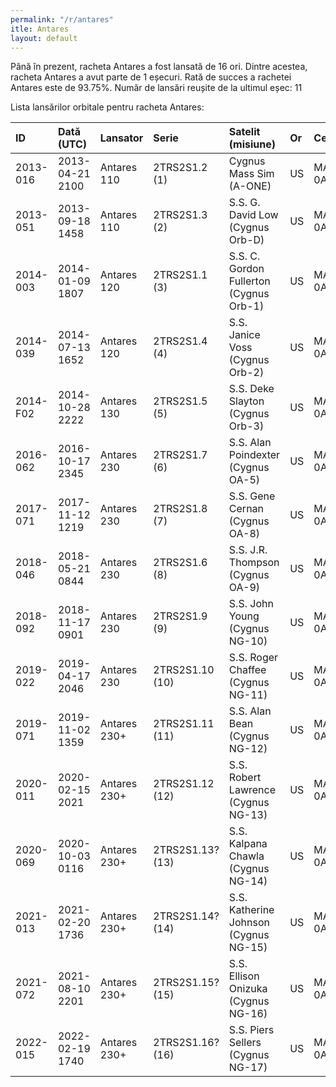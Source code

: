 ```yaml
---
permalink: "/r/antares"
itle: Antares
layout: default
---
```


Până în prezent, racheta Antares a fost lansată de 16 ori.
Dintre acestea, racheta Antares a avut parte de 1 eșecuri.
Rată de succes a rachetei Antares este de 93.75%.
Număr de lansări reușite de la ultimul eșec: 11

Lista lansărilor orbitale pentru racheta Antares:


| ID       | Dată (UTC)      | Lansator     | Serie            | Satelit (misiune)                       | Or   | Centru      | R   |
|:---------|:----------------|:-------------|:-----------------|:----------------------------------------|:-----|:------------|:----|
| 2013-016 | 2013-04-21 2100 | Antares 110  | 2TRS2S1.2  (1)   | Cygnus Mass Sim (A-ONE)                 | US   | MARS+Pad 0A | S   |
| 2013-051 | 2013-09-18 1458 | Antares 110  | 2TRS2S1.3  (2)   | S.S. G. David Low (Cygnus Orb-D)        | US   | MARS+Pad 0A | S   |
| 2014-003 | 2014-01-09 1807 | Antares 120  | 2TRS2S1.1  (3)   | S.S. C. Gordon Fullerton (Cygnus Orb-1) | US   | MARS+Pad 0A | S   |
| 2014-039 | 2014-07-13 1652 | Antares 120  | 2TRS2S1.4  (4)   | S.S. Janice Voss (Cygnus Orb-2)         | US   | MARS+Pad 0A | S   |
| 2014-F02 | 2014-10-28 2222 | Antares 130  | 2TRS2S1.5  (5)   | S.S. Deke Slayton (Cygnus Orb-3)        | US   | MARS+Pad 0A | F   |
| 2016-062 | 2016-10-17 2345 | Antares 230  | 2TRS2S1.7  (6)   | S.S. Alan Poindexter (Cygnus OA-5)      | US   | MARS+Pad 0A | S   |
| 2017-071 | 2017-11-12 1219 | Antares 230  | 2TRS2S1.8  (7)   | S.S. Gene Cernan (Cygnus OA-8)          | US   | MARS+Pad 0A | S   |
| 2018-046 | 2018-05-21 0844 | Antares 230  | 2TRS2S1.6  (8)   | S.S. J.R. Thompson (Cygnus OA-9)        | US   | MARS+Pad 0A | S   |
| 2018-092 | 2018-11-17 0901 | Antares 230  | 2TRS2S1.9  (9)   | S.S. John Young (Cygnus NG-10)          | US   | MARS+Pad 0A | S   |
| 2019-022 | 2019-04-17 2046 | Antares 230  | 2TRS2S1.10 (10)  | S.S. Roger Chaffee (Cygnus NG-11)       | US   | MARS+Pad 0A | S   |
| 2019-071 | 2019-11-02 1359 | Antares 230+ | 2TRS2S1.11 (11)  | S.S. Alan Bean (Cygnus NG-12)           | US   | MARS+Pad 0A | S   |
| 2020-011 | 2020-02-15 2021 | Antares 230+ | 2TRS2S1.12 (12)  | S.S. Robert Lawrence (Cygnus NG-13)     | US   | MARS+Pad 0A | S   |
| 2020-069 | 2020-10-03 0116 | Antares 230+ | 2TRS2S1.13? (13) | S.S. Kalpana Chawla (Cygnus NG-14)      | US   | MARS+Pad 0A | S   |
| 2021-013 | 2021-02-20 1736 | Antares 230+ | 2TRS2S1.14? (14) | S.S. Katherine Johnson (Cygnus NG-15)   | US   | MARS+Pad 0A | S   |
| 2021-072 | 2021-08-10 2201 | Antares 230+ | 2TRS2S1.15? (15) | S.S. Ellison Onizuka (Cygnus NG-16)     | US   | MARS+Pad 0A | S   |
| 2022-015 | 2022-02-19 1740 | Antares 230+ | 2TRS2S1.16? (16) | S.S. Piers Sellers (Cygnus NG-17)       | US   | MARS+Pad 0A | S   |

